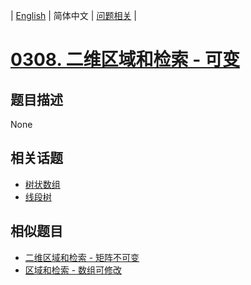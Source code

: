 
| [English](README_EN.md) | 简体中文 | [问题相关](QUESTION.md) |
# [0308. 二维区域和检索 - 可变](https://leetcode-cn.com/problems/range-sum-query-2d-mutable/)
## 题目描述
None
## 相关话题
- [树状数组](https://leetcode-cn.com/tag/binary-indexed-tree)
- [线段树](https://leetcode-cn.com/tag/segment-tree)
## 相似题目
- [二维区域和检索 - 矩阵不可变](../0304/README.md)
- [区域和检索 - 数组可修改](../0307/README.md)
